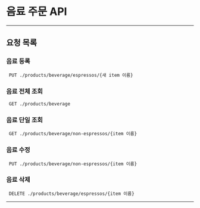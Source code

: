 #  음료 주문 API

---
## 요청 목록 

### 음료 등록 
```
 PUT ./products/beverage/espressos/{새 item 이름}
```

### 음료 전체 조회 

```
 GET ./products/beverage
```

### 음료 단일 조회
```
 GET ./products/beverage/non-espressos/{item 이름}
```

### 음료 수정
```
 PUT ./products/beverage/non-espressos/{item 이름}
```

### 음료 삭제
```
 DELETE ./products/beverage/espressos/{item 이름}
```

---



